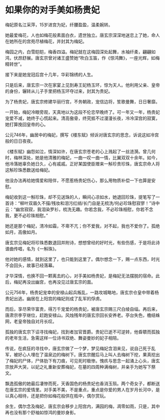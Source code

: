 # 如果你的对手美如杨贵妃

梅妃原名江采萍，15岁进宫为妃，纤腰盈盈，温柔婉转。 

她最爱梅花，人也如梅花般素面白衣，遗世独立。唐玄宗深深地迷恋上了她，命人在她所在的宫苑尽植梅花，并封其为梅妃。 

梅园之内，白雪皑皑，梅香四溢。梅妃就在这梅园深处起舞，水袖纤柔，翩翩如鸿，伏昂舒展。唐玄宗曾对诸王盛赞她“吹白玉笛，作《惊鸿舞》，一座光辉，如梅精转世”。 

接下来是她宠冠后宫十几年，华彩锦绣的人生。 

只是后来，唐玄宗一次在家宴上见到寿王妃杨玉环，惊为天人。他利用父亲、皇帝的身份，辗转从儿子手里把杨玉环夺过来，封其为贵妃。 

为了杨贵妃，唐玄宗修建华丽行宫，不务朝政，宠信边将，笙歌曼舞，日日奢靡。 

一开始，梅妃冷眼旁观，天真地以为这段不伦恋早晚终了。可一年又一年，杨贵妃宠爱不减，她终于心慌起来。清高傲骨，终究抵不过漫漫长夜，冷冷深宫的寂寞，她打算挽回皇帝的心。 

公元746年，幽居中的梅妃，撰写《楼东赋》倾诉对唐玄宗的思念，诉说这如冷宫般的日日夜夜。 

《楼东赋》幽怨如泣，情深如许，在唐玄宗苍老的心上溅起了一丝涟漪。曾几何时，梅林深处，她是他清雅的梅妃，一曲一叹一曲一情，比翼双双十余年。如今，他冷落她辜负她日久，心有戚戚。正好某国使臣赠来一斛珍贵珍珠，唐玄宗命人将这斛珍珠悉数送给梅妃。 

他没办法再给她情爱和陪伴，不愿惹杨贵妃伤心，那么用物质补偿一下也算是安慰。 

梅妃收到这一斛珍珠，却不见送珠的人，瞬间心凉如水，她退回珍珠，提笔写了一首诗：“柳叶双眉久不描/残妆和泪污红绡/长门自是无梳洗/何必珍珠慰寂寥！”诗中云：“幽宫寂寂，我泪染罗衫，梳洗无趣。你若念我，不必珍珠相慰，你若不念我，更不必珍珠相慰。” 

她还是那个梅妃，清冷如霜，不卑不亢；你不爱我，对不起，我也不爱你了。孤绝如月，高傲如月。 

唐玄宗见梅妃将珍珠悉数退回并附诗，想想曾经的好时光，有些伤感，于是将此诗谱曲传唱，名为《一斛珠》。 

他对她的感情，就到这里了，也只能到这里了。偶尔想念一下，赐一点东西，时光不会回头，故事已经落幕。 

才华深情，也换不回一颗离去的心，对手美如杨贵妃，是梅妃无法摆脱的宿命。此后，梅妃再没出幽宫，也再没见过唐玄宗的面。 

公元756年，杨贵妃宠幸的安禄山起兵叛乱，一路攻城略地，唐玄宗仓皇中带着杨贵妃出逃。幽居在上阳宫的梅妃则成了乱军的俘虏。 

而后，享尽荣华富贵，得万千宠爱的杨贵妃，被唐玄宗赐三尺白绫自缢。再后来，唐肃宗李亨继位，赶跑安禄山。风烛残年的唐玄宗回长安养老。亭台失色，檐结蛛网，老皇帝独自对月长叹。 

孤独的唐玄宗下诏寻找梅妃，找到者加官晋爵。贵妃已逝不可逆转，他昏聩而孤独的老年生活，急需这样一位诗书双绝、舞姿曼妙的妃子相陪。 

传说，在疯狂的寻找中，唐玄宗做了一个梦，梦见梅妃含泪来见，说自己死于乱军，被好心人埋在了温泉边的梅树下。唐玄宗醒后马上叫人去梅树下挖，果真挖出了梅妃的尸体，尸体肋下有刀痕，可见死时极惨。愧疚与思念一起涌上心头，唐玄宗放声大哭，以妃之礼重新安葬梅妃，在墓的四周种满梅树，并亲手为她写下祭文。 

飘逸孤傲的她最后凄惨而死，天香国色的杨贵妃也香消玉殒。两个奇女子，都断送在唐玄宗的爱情里。对手美不美，不是重点，重点是你爱的男人在岁月长河中，是以真心相待，还是把你如梅花般供在瓶中，偶尔赏玩。 

余生，偶尔念及梅妃，唐玄宗会移步上阳宫内，满园的梅，凋零如雨，只是，其中再也没有那个舒袖如惊鸿的曼妙身影。